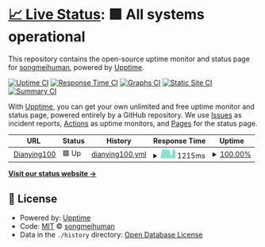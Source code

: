 # [📈 Live Status](https://status.dianying100.xyz): <!--live status--> **🟩 All systems operational**

This repository contains the open-source uptime monitor and status page for [songmeihuman](https://status.dianying100.xyz), powered by [Upptime](https://github.com/upptime/upptime).

[![Uptime CI](https://github.com/songmeihuman/upptime/workflows/Uptime%20CI/badge.svg)](https://github.com/songmeihuman/upptime/actions?query=workflow%3A%22Uptime+CI%22)
[![Response Time CI](https://github.com/songmeihuman/upptime/workflows/Response%20Time%20CI/badge.svg)](https://github.com/songmeihuman/upptime/actions?query=workflow%3A%22Response+Time+CI%22)
[![Graphs CI](https://github.com/songmeihuman/upptime/workflows/Graphs%20CI/badge.svg)](https://github.com/songmeihuman/upptime/actions?query=workflow%3A%22Graphs+CI%22)
[![Static Site CI](https://github.com/songmeihuman/upptime/workflows/Static%20Site%20CI/badge.svg)](https://github.com/songmeihuman/upptime/actions?query=workflow%3A%22Static+Site+CI%22)
[![Summary CI](https://github.com/songmeihuman/upptime/workflows/Summary%20CI/badge.svg)](https://github.com/songmeihuman/upptime/actions?query=workflow%3A%22Summary+CI%22)

With [Upptime](https://upptime.js.org), you can get your own unlimited and free uptime monitor and status page, powered entirely by a GitHub repository. We use [Issues](https://github.com/songmeihuman/upptime/issues) as incident reports, [Actions](https://github.com/songmeihuman/upptime/actions) as uptime monitors, and [Pages](https://status.dianying100.xyz) for the status page.

<!--start: status pages-->
<!-- This summary is generated by Upptime (https://github.com/upptime/upptime) -->
<!-- Do not edit this manually, your changes will be overwritten -->
<!-- prettier-ignore -->
| URL | Status | History | Response Time | Uptime |
| --- | ------ | ------- | ------------- | ------ |
| <img alt="" src="https://icons.duckduckgo.com/ip3/dianying100.xyz.ico" height="13"> [Dianying100](https://dianying100.xyz) | 🟩 Up | [dianying100.yml](https://github.com/songmeihuman/upptime/commits/HEAD/history/dianying100.yml) | <details><summary><img alt="Response time graph" src="./graphs/dianying100/response-time-week.png" height="20"> 1215ms</summary><br><a href="https://status.dianying100.xyz/history/dianying100"><img alt="Response time 1727" src="https://img.shields.io/endpoint?url=https%3A%2F%2Fraw.githubusercontent.com%2Fsongmeihuman%2Fupptime%2FHEAD%2Fapi%2Fdianying100%2Fresponse-time.json"></a><br><a href="https://status.dianying100.xyz/history/dianying100"><img alt="24-hour response time 1186" src="https://img.shields.io/endpoint?url=https%3A%2F%2Fraw.githubusercontent.com%2Fsongmeihuman%2Fupptime%2FHEAD%2Fapi%2Fdianying100%2Fresponse-time-day.json"></a><br><a href="https://status.dianying100.xyz/history/dianying100"><img alt="7-day response time 1215" src="https://img.shields.io/endpoint?url=https%3A%2F%2Fraw.githubusercontent.com%2Fsongmeihuman%2Fupptime%2FHEAD%2Fapi%2Fdianying100%2Fresponse-time-week.json"></a><br><a href="https://status.dianying100.xyz/history/dianying100"><img alt="30-day response time 3194" src="https://img.shields.io/endpoint?url=https%3A%2F%2Fraw.githubusercontent.com%2Fsongmeihuman%2Fupptime%2FHEAD%2Fapi%2Fdianying100%2Fresponse-time-month.json"></a><br><a href="https://status.dianying100.xyz/history/dianying100"><img alt="1-year response time 1727" src="https://img.shields.io/endpoint?url=https%3A%2F%2Fraw.githubusercontent.com%2Fsongmeihuman%2Fupptime%2FHEAD%2Fapi%2Fdianying100%2Fresponse-time-year.json"></a></details> | <details><summary><a href="https://status.dianying100.xyz/history/dianying100">100.00%</a></summary><a href="https://status.dianying100.xyz/history/dianying100"><img alt="All-time uptime 73.22%" src="https://img.shields.io/endpoint?url=https%3A%2F%2Fraw.githubusercontent.com%2Fsongmeihuman%2Fupptime%2FHEAD%2Fapi%2Fdianying100%2Fuptime.json"></a><br><a href="https://status.dianying100.xyz/history/dianying100"><img alt="24-hour uptime 100.00%" src="https://img.shields.io/endpoint?url=https%3A%2F%2Fraw.githubusercontent.com%2Fsongmeihuman%2Fupptime%2FHEAD%2Fapi%2Fdianying100%2Fuptime-day.json"></a><br><a href="https://status.dianying100.xyz/history/dianying100"><img alt="7-day uptime 100.00%" src="https://img.shields.io/endpoint?url=https%3A%2F%2Fraw.githubusercontent.com%2Fsongmeihuman%2Fupptime%2FHEAD%2Fapi%2Fdianying100%2Fuptime-week.json"></a><br><a href="https://status.dianying100.xyz/history/dianying100"><img alt="30-day uptime 99.44%" src="https://img.shields.io/endpoint?url=https%3A%2F%2Fraw.githubusercontent.com%2Fsongmeihuman%2Fupptime%2FHEAD%2Fapi%2Fdianying100%2Fuptime-month.json"></a><br><a href="https://status.dianying100.xyz/history/dianying100"><img alt="1-year uptime 73.22%" src="https://img.shields.io/endpoint?url=https%3A%2F%2Fraw.githubusercontent.com%2Fsongmeihuman%2Fupptime%2FHEAD%2Fapi%2Fdianying100%2Fuptime-year.json"></a></details>

<!--end: status pages-->

[**Visit our status website →**](https://status.dianying100.xyz)

## 📄 License

- Powered by: [Upptime](https://github.com/upptime/upptime)
- Code: [MIT](./LICENSE) © [songmeihuman](https://status.dianying100.xyz)
- Data in the `./history` directory: [Open Database License](https://opendatacommons.org/licenses/odbl/1-0/)
